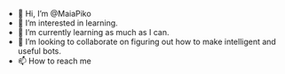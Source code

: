 - 👋 Hi, I’m @MaiaPiko
- 👀 I’m interested in learning.
- 🌱 I’m currently learning as much as I can. 
- 💞️ I’m looking to collaborate on figuring out how to make intelligent and useful bots. 
- 📫 How to reach me 

<!---
MaiaPiko/MaiaPiko is a ✨ special ✨ repository because its `README.md` (this file) appears on your GitHub profile.
You can click the Preview link to take a look at your changes.
--->
